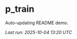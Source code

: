 # p_train

Auto-updating README demo.

<!--START_SECTION:status-->
_Last run: 2025-10-04 13:20 UTC_
<!--END_SECTION:status-->




































































































































































































































































































































































































































































































































































































































































































































































































































































































































































































































































